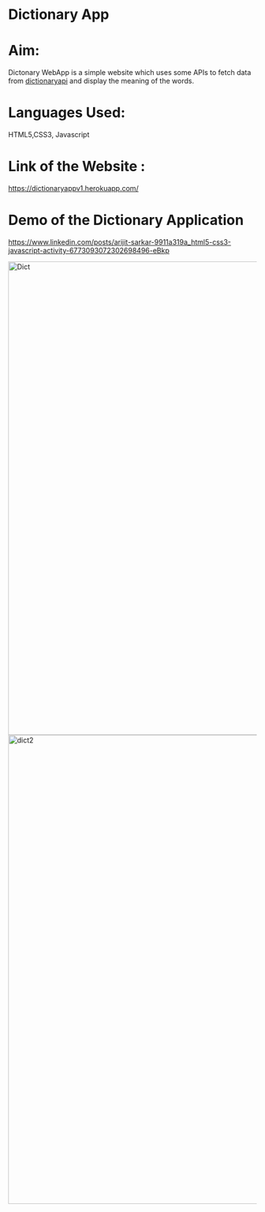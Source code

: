 # Dictionary App
# Aim: 
Dictonary WebApp is a simple website which uses some APIs to fetch data from [dictionaryapi](https://dictionaryapi.com/) and display the meaning of the words.

# Languages Used: 
HTML5,CSS3, Javascript

# Link of the Website :

https://dictionaryappv1.herokuapp.com/

# Demo of the Dictionary Application

https://www.linkedin.com/posts/arijit-sarkar-9911a319a_html5-css3-javascript-activity-6773093072302698496-eBkp

<img width="960" alt="Dict" src="https://user-images.githubusercontent.com/60184336/122881419-c6279e00-d358-11eb-9d66-f91aa41e1389.PNG">

<img width="951" alt="dict2" src="https://user-images.githubusercontent.com/60184336/122881565-ec4d3e00-d358-11eb-88e3-493cfc5f6108.PNG">


